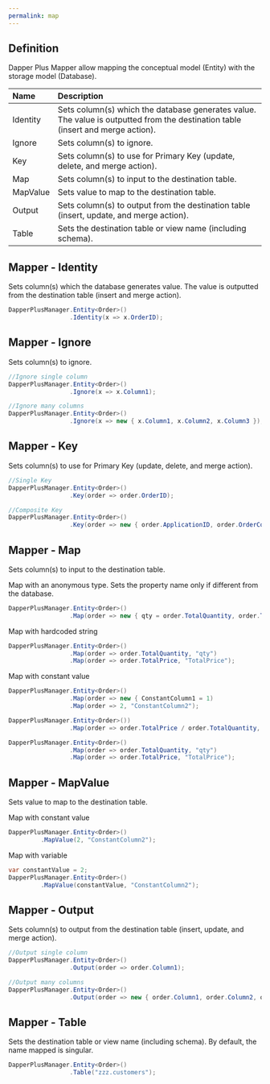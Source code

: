 ```yaml
---
permalink: map
---
```


## Definition

Dapper Plus Mapper allow mapping the conceptual model (Entity) with the storage model (Database).


| Name	   | Description |
| :--------| :-----------|
|Identity	|Sets column(s) which the database generates value. The value is outputted from the destination table (insert and merge action).|
|Ignore	  |Sets column(s) to ignore.|
|Key	  |Sets column(s) to use for Primary Key (update, delete, and merge action).|
|Map	  |Sets column(s) to input to the destination table.|
|MapValue |Sets value to map to the destination table.|
|Output	  |Sets column(s) to output from the destination table (insert, update, and merge action).|
|Table	  |Sets the destination table or view name (including schema).|

## Mapper - Identity

Sets column(s) which the database generates value. The value is outputted from the destination table (insert and merge action).


```csharp
DapperPlusManager.Entity<Order>()
                 .Identity(x => x.OrderID);
```

## Mapper - Ignore

Sets column(s) to ignore.


```csharp
//Ignore single column
DapperPlusManager.Entity<Order>()
                 .Ignore(x => x.Column1);

//Ignore many columns
DapperPlusManager.Entity<Order>()
                 .Ignore(x => new { x.Column1, x.Column2, x.Column3 });
```

## Mapper - Key

Sets column(s) to use for Primary Key (update, delete, and merge action).


```csharp
//Single Key
DapperPlusManager.Entity<Order>()
                 .Key(order => order.OrderID);

//Composite Key
DapperPlusManager.Entity<Order>()
                 .Key(order => new { order.ApplicationID, order.OrderCode });
```

## Mapper - Map

Sets column(s) to input to the destination table. 

Map with an anonymous type. Sets the property name only if different from the database.


```csharp
DapperPlusManager.Entity<Order>()
                 .Map(order => new { qty = order.TotalQuantity, order.TotalPrice });
```

Map with hardcoded string


```csharp
DapperPlusManager.Entity<Order>()
                 .Map(order => order.TotalQuantity, "qty")
				 .Map(order => order.TotalPrice, "TotalPrice");
```

Map with constant value


```csharp
DapperPlusManager.Entity<Order>()
                 .Map(order => new { ConstantColumn1 = 1)
				 .Map(order => 2, "ConstantColumn2");
```


```csharp
DapperPlusManager.Entity<Order>())
                 .Map(order => order.TotalPrice / order.TotalQuantity, "AvgPrice2");

DapperPlusManager.Entity<Order>()
                 .Map(order => order.TotalQuantity, "qty")
				 .Map(order => order.TotalPrice, "TotalPrice");
```

## Mapper - MapValue
Sets value to map to the destination table.

Map with constant value


```csharp
DapperPlusManager.Entity<Order>()
		 .MapValue(2, "ConstantColumn2");
```

Map with variable


```csharp
var constantValue = 2;
DapperPlusManager.Entity<Order>()
		 .MapValue(constantValue, "ConstantColumn2");
```
	
## Mapper - Output

Sets column(s) to output from the destination table (insert, update, and merge action).


```csharp
//Output single column
DapperPlusManager.Entity<Order>()
                 .Output(order => order.Column1);

//Output many columns
DapperPlusManager.Entity<Order>()
                 .Output(order => new { order.Column1, order.Column2, order.Column3 });
```

## Mapper - Table

Sets the destination table or view name (including schema). By default, the name mapped is singular.


```csharp
DapperPlusManager.Entity<Order>()
                 .Table("zzz.customers");
```

